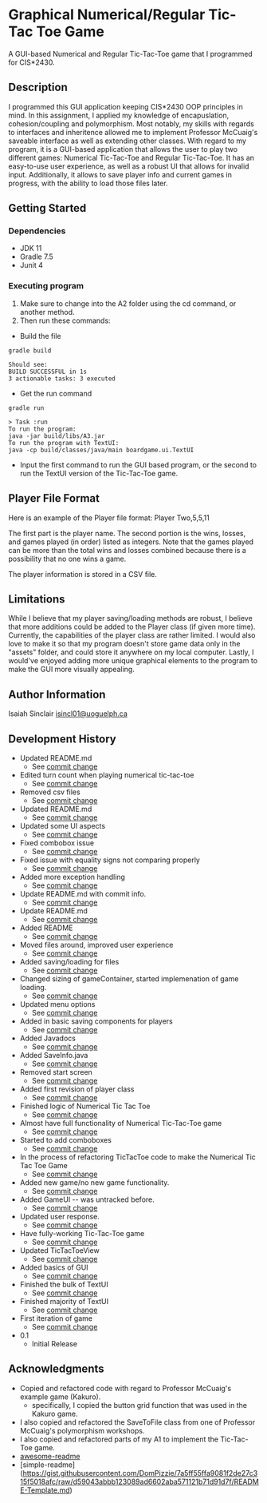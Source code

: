# Graphical Numerical/Regular Tic-Tac Toe Game

A GUI-based Numerical and Regular Tic-Tac-Toe game that I programmed for CIS*2430.

## Description

I programmed this GUI application keeping CIS*2430 OOP principles in mind. In this assignment, I applied my knowledge of encapuslation, cohesion/coupling and polymorphism. Most notably, my skills with regards to interfaces and inheritence allowed me to implement Professor McCuaig's saveable interface as well as extending other classes. With regard to my program, it is a GUI-based application that allows the user to play two different games: Numerical Tic-Tac-Toe and Regular Tic-Tac-Toe. It has an easy-to-use user experience, as well as a robust UI that allows for invalid input. Additionally, it allows to save player info and current games in progress, with the ability to load those files later.

## Getting Started

### Dependencies

* JDK 11
* Gradle 7.5
* Junit 4

### Executing program


1. Make sure to change into the A2 folder using the cd command, or another method.
2. Then run these commands:
* Build the file
```
gradle build

Should see:
BUILD SUCCESSFUL in 1s
3 actionable tasks: 3 executed

```
* Get the run command
```
gradle run

> Task :run
To run the program:
java -jar build/libs/A3.jar
To run the program with TextUI:
java -cp build/classes/java/main boardgame.ui.TextUI
```
* Input the first command to run the GUI based program, or the second to run the TextUI version of the Tic-Tac-Toe game.

## Player File Format

Here is an example of the Player file format: 
Player Two,5,5,11

The first part is the player name. The second portion is the wins, losses, and games played (in order) listed as integers. Note that the games played can be more than the total wins and losses combined because there is a possibility that no one wins a game.

The player information is stored in a CSV file.

## Limitations

While I believe that my player saving/loading methods are robust, I believe that more additions could be added to the Player class (if given more time). Currently, the capabilities of the player class are rather limited. I would also love to make it so that my program doesn't store game data only in the "assets" folder, and could store it anywhere on my local computer. Lastly, I would've enjoyed adding more unique graphical elements to the program to make the GUI more visually appealing.

## Author Information

Isaiah Sinclair
isincl01@uoguelph.ca

## Development History
* Updated README.md
    * See [commit change](11261214cfb817a462d484054eb2a786773c2784)
* Edited turn count when playing numerical tic-tac-toe
    * See [commit change](b893c3e49ba61af84dd9c6f2737996e96642bc65)
* Removed csv files
    * See [commit change](745467374e08e55ea466f73f2ede7689145fe0df)
* Updated README.md
    * See [commit change](0b8c502976de57ab9a856bb5311cdbe61f717295)
* Updated some UI aspects
    * See [commit change](262ff9096dd34fb4ba91f6ed2b65d2a03be6b3e1)
* Fixed combobox issue
    * See [commit change](bbe609a902d342d05e1a28c43175c3d60eae57fe)
* Fixed issue with equality signs not comparing properly
    * See [commit change](e38ed7eee4938d3b1120ea1662eb424a5a659cc3)
* Added more exception handling
    * See [commit change](7f6e15e7705e5f207c1ba92f8acd7dfa4a19115d)
* Update README.md with commit info.
    * See [commit change](f3c64cd70c013524e2a4600adc88f5eae09cfd65)
* Update README.md
    * See [commit change](46fffc4c64cf9219a50ab847c575f32dcf63fced)
* Added README
    * See [commit change](82fa085ec6eb78717197781f5fa054d261d594f5)
* Moved files around, improved user experience
    * See [commit change](3955b89c1e459824415034c2acbec04c875e7673)
* Added saving/loading for files
    * See [commit change](d7114a53fca3a378404bbace451df71b3da7967b)
* Changed sizing of gameContainer, started implemenation of game loading.
    * See [commit change](cbd48213c7cc3a5e2e84b0f01a8f344e5af5f23f)
* Updated menu options
    * See [commit change](ba7635701d4f8d60771a33ab699b37b30ddb6280)
* Added in basic saving components for players
    * See [commit change](aff1cc407e299f134a098be5fbd2c14f8da27755)
* Added Javadocs
    * See [commit change](1f6036501966f1defb11d53edf2bffb425484151)
* Added SaveInfo.java
    * See [commit change](ab0b7c459643d4b2d61ec4716c389d60a15a78c6)
* Removed start screen
    * See [commit change](a192c1e56ffc1d4c5d74f07a7b75eefa9444e696)
* Added first revision of player class
    * See [commit change](5f863acb48123a04ffa03d0854c2427b35244f13)
* Finished logic of Numerical Tic Tac Toe
    * See [commit change](62801c20a432a58365d8bab1662f55a25729d69e)
* Almost have full functionality of Numerical Tic-Tac-Toe game
    * See [commit change](129c0bec8531c2489c942f69c09d859763b00d67)
* Started to add comboboxes
    * See [commit change](dfc874350b1e891c7efef22aab39963b75ae6d7c)
* In the process of refactoring TicTacToe code to make the Numerical Tic Tac Toe Game
    * See [commit change](237c261480b1eebc5606bd5b1655334f4e9445f0)
* Added new game/no new game functionality.
    * See [commit change](e78a909954b072bc0e6137cf2ac154be9dfc8d3f1)
* Added GameUI -- was untracked before.
    * See [commit change](ecff82b771570de33d2aa99e561f7713be85f7f0)
* Updated user response.
    * See [commit change](2ce43efbb93e4f3a8e39b98931821b5b78c1ba20)
* Have fully-working Tic-Tac-Toe game
    * See [commit change](e89981a4800fe4c2617f0cffb9fb3a4997b5d935)
* Updated TicTacToeView
    * See [commit change](39cd535f21051df621d9de1d38ee990b2ec6054c)
* Added basics of GUI
    * See [commit change](8ddfe207cd5f2c89e3ff9b7d08689c9d4b9efab7)
* Finished the bulk of TextUI
    * See [commit change](b55d2b9cf0f96ca31e5546c3c4387852c38e53cc)
* Finished majority of TextUI
    * See [commit change](8660974a93021245d78f236ee32ed91049662225)
* First iteration of game
    * See [commit change](d221e3a16b93a5e7552299236e34aa7165a61d5a)
* 0.1
    * Initial Release

## Acknowledgments

* Copied and refactored code with regard to Professor McCuaig's example game (Kakuro).
    * specifically, I copied the button grid function that was used in the Kakuro game.
* I also copied and refactored the SaveToFile class from one of Professor McCuaig's polymorphism workshops.
* I also copied and refactored parts of my A1 to implement the Tic-Tac-Toe game.
* [awesome-readme](https://github.com/matiassingers/awesome-readme)
* [simple-readme] (https://gist.githubusercontent.com/DomPizzie/7a5ff55ffa9081f2de27c315f5018afc/raw/d59043abbb123089ad6602aba571121b71d91d7f/README-Template.md)

